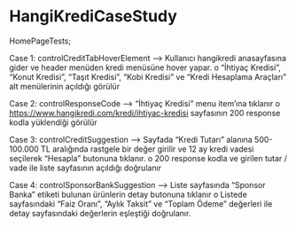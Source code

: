 # HangiKrediCaseStudy


HomePageTests;

Case 1: controlCreditTabHoverElement --> Kullanıcı hangikredi anasayfasına gider ve header menüden kredi menüsüne hover yapar.
o “İhtiyaç Kredisi”, “Konut Kredisi”, “Taşıt Kredisi”, “Kobi Kredisi” ve “Kredi Hesaplama
Araçları” alt menülerinin açıldığı görülür

Case 2: controlResponseCode --> “İhtiyaç Kredisi” menu item’ına tıklanır
o https://www.hangikredi.com/kredi/ihtiyac-kredisi sayfasının 200 response kodla
yüklendiği görülür

Case 3: controlCreditSuggestion -->  Sayfada “Kredi Tutarı” alanına 500-100.000 TL aralığında rastgele bir değer girilir ve 12 ay kredi
vadesi seçilerek “Hesapla” butonuna tıklanır.
o 200 response kodla ve girilen tutar / vade ile liste sayfasının açıldığı doğrulanır

Case 4: controlSponsorBankSuggestion --> Liste sayfasında “Sponsor Banka” etiketi bulunan ürünlerin detay butonuna tıklanır
o Listede sayfasındaki “Faiz Oranı”, “Aylık Taksit” ve “Toplam Ödeme” değerleri ile detay
sayfasındaki değerlerin eşleştiği doğrulanır.

